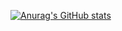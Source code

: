[![Anurag's GitHub stats](https://github-readme-stats.vercel.app/api?username=renn08&hide=contribs,prs&count_private=true)](https://github.com/anuraghazra/github-readme-stats)

